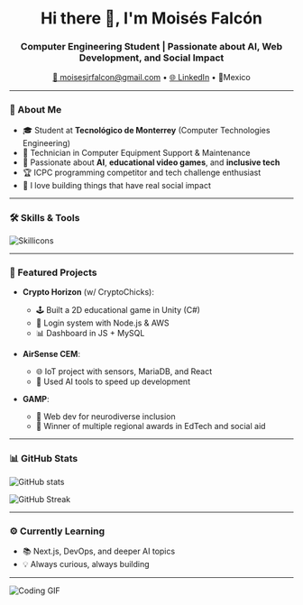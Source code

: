 <h1 align="center">Hi there 👋, I'm Moisés Falcón</h1>
<h3 align="center">Computer Engineering Student | Passionate about AI, Web Development, and Social Impact</h3>

<p align="center">
  <a href="mailto:moisesjrfalcon@gmail.com">📧 moisesjrfalcon@gmail.com</a> • 
  <a href="https://www.linkedin.com/in/moises-falcon-pacheco-2b6b92324/" target="_blank">🌐 LinkedIn</a> • 
  📍Mexico
</p>

---

### 🧠 About Me

- 🎓 Student at **Tecnológico de Monterrey** (Computer Technologies Engineering)
- 🧰 Technician in Computer Equipment Support & Maintenance
- 🤖 Passionate about **AI**, **educational video games**, and **inclusive tech**
- 🏆 ICPC programming competitor and tech challenge enthusiast
- 🚀 I love building things that have real social impact

---

### 🛠️ Skills & Tools

![Skillicons](https://skillicons.dev/icons?i=cpp,python,js,react,nodejs,html,css,mysql,git,github,vscode,aws)

---

### 🧩 Featured Projects

- **Crypto Horizon** (w/ CryptoChicks):
  - 🕹️ Built a 2D educational game in Unity (C#)
  - 🔐 Login system with Node.js & AWS
  - 📊 Dashboard in JS + MySQL

- **AirSense CEM**:
  - 🌐 IoT project with sensors, MariaDB, and React
  - 🧠 Used AI tools to speed up development

- **GAMP**:
  - 🌈 Web dev for neurodiverse inclusion
  - 🥇 Winner of multiple regional awards in EdTech and social aid

---

### 📊 GitHub Stats

<p align="left">
  <img src="https://github-readme-stats.vercel.app/api?username=Moises-Falcon&show_icons=true&theme=tokyonight" alt="GitHub stats"/>
</p>
<p align="left">
  <img src="https://github-readme-streak-stats.herokuapp.com/?user=Moises-Falcon&theme=tokyonight" alt="GitHub Streak"/>
</p>

---

### ⚙️ Currently Learning

- 📚 Next.js, DevOps, and deeper AI topics
- 💡 Always curious, always building

---

![Coding GIF](https://media.giphy.com/media/qgQUggAC3Pfv687qPC/giphy.gif)
